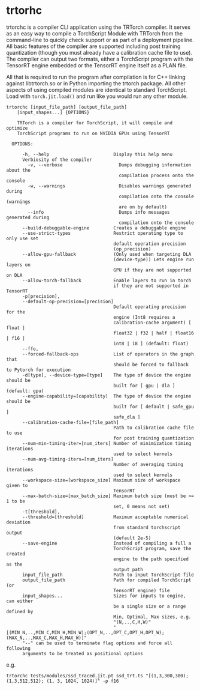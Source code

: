 # trtorhc

trtorchc is a compiler CLI application using the TRTorch compiler. It serves as an easy way to compile a
TorchScript Module with TRTorch from the command-line to quickly check support or as part of
a deployment pipeline. All basic features of the compiler are supported including post training
quantization (though you must already have a calibration cache file to use). The compiler can
output two formats, either a TorchScript program with the TensorRT engine embedded or
the TensorRT engine itself as a PLAN file.

All that is required to run the program after compilation is for C++ linking against libtrtorch.so
or in Python importing the trtorch package. All other aspects of using compiled modules are identical
to standard TorchScript. Load with `torch.jit.load()` and run like you would run any other module.


```
trtorchc [input_file_path] [output_file_path]
    [input_shapes...] {OPTIONS}

    TRTorch is a compiler for TorchScript, it will compile and optimize
    TorchScript programs to run on NVIDIA GPUs using TensorRT

  OPTIONS:

      -h, --help                        Display this help menu
      Verbiosity of the compiler
        -v, --verbose                     Dumps debugging information about the
                                          compilation process onto the console
        -w, --warnings                    Disables warnings generated during
                                          compilation onto the console (warnings
                                          are on by default)
        --info                            Dumps info messages generated during
                                          compilation onto the console
      --build-debuggable-engine         Creates a debuggable engine
      --use-strict-types                Restrict operating type to only use set
                                        default operation precision
                                        (op_precision)
      --allow-gpu-fallback              (Only used when targeting DLA
                                        (device-type)) Lets engine run layers on
                                        GPU if they are not supported on DLA
      --allow-torch-fallback            Enable layers to run in torch
                                        if they are not supported in TensorRT
      -p[precision],
      --default-op-precision=[precision]
                                        Default operating precision for the
                                        engine (Int8 requires a
                                        calibration-cache argument) [ float |
                                        float32 | f32 | half | float16 | f16 |
                                        int8 | i8 ] (default: float)
      --ffo,
      --forced-fallback-ops             List of operators in the graph that
                                        should be forced to fallback to Pytorch for execution
      -d[type], --device-type=[type]    The type of device the engine should be
                                        built for [ gpu | dla ] (default: gpu)
      --engine-capability=[capability]  The type of device the engine should be
                                        built for [ default | safe_gpu |
                                        safe_dla ]
      --calibration-cache-file=[file_path]
                                        Path to calibration cache file to use
                                        for post training quantization
      --num-min-timing-iter=[num_iters] Number of minimization timing iterations
                                        used to select kernels
      --num-avg-timing-iters=[num_iters]
                                        Number of averaging timing iterations
                                        used to select kernels
      --workspace-size=[workspace_size] Maximum size of workspace given to
                                        TensorRT
      --max-batch-size=[max_batch_size] Maximum batch size (must be >= 1 to be
                                        set, 0 means not set)
      -t[threshold],
      --threshold=[threshold]           Maximum acceptable numerical deviation
                                        from standard torchscript output
                                        (default 2e-5)
      --save-engine                     Instead of compiling a full a
                                        TorchScript program, save the created
                                        engine to the path specified as the
                                        output path
      input_file_path                   Path to input TorchScript file
      output_file_path                  Path for compiled TorchScript (or
                                        TensorRT engine) file
      input_shapes...                   Sizes for inputs to engine, can either
                                        be a single size or a range defined by
                                        Min, Optimal, Max sizes, e.g.
                                        "(N,..,C,H,W)"
                                        "[(MIN_N,..,MIN_C,MIN_H,MIN_W);(OPT_N,..,OPT_C,OPT_H,OPT_W);(MAX_N,..,MAX_C,MAX_H,MAX_W)]"
      "--" can be used to terminate flag options and force all following
      arguments to be treated as positional options
```

e.g.
```
trtorchc tests/modules/ssd_traced.jit.pt ssd_trt.ts "[(1,3,300,300); (1,3,512,512); (1, 3, 1024, 1024)]" -p f16
```
